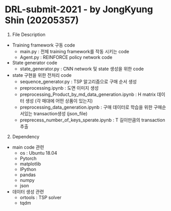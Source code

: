 # DRL-submit-2021 - by JongKyung Shin (20205357)

1. File Description
  * Training framework 구동 code
    * main.py : 전체 training framework를 작동 시키는 code
    * Agent.py : REINFORCE policy network code
  * State generator code
    * state_generator.py : CNN network 및 state 생성을 위한 code
  * state 구현을 위한 전처리 code
    * sequence_generator.py : TSP 알고리즘으로 구매 순서 생성
    * preprocessing.ipynb : 도면 이미지 생성
    * preprocessing_Product_by_md_data_generation.ipynb : H matrix 데이터 생성 (각 매대에 어떤 상품이 있는지)
    * preprocessing_data_generation.ipynb : 구매 데이터로 학습을 위한 구매순서있는 transaction생성 (json_file)
    * preprecess_number_of_keys_sperate.ipynb : T 길이만큼의 transaction 추출
 
2. Dependency
  * main code 관련
    * os : Ubuntu 18.04
    * Pytorch
    * matplotlib
    * IPython
    * pandas
    * numpy
    * json
  * 데이터 생성 관련
    * ortools : TSP solver
    * tqdm
